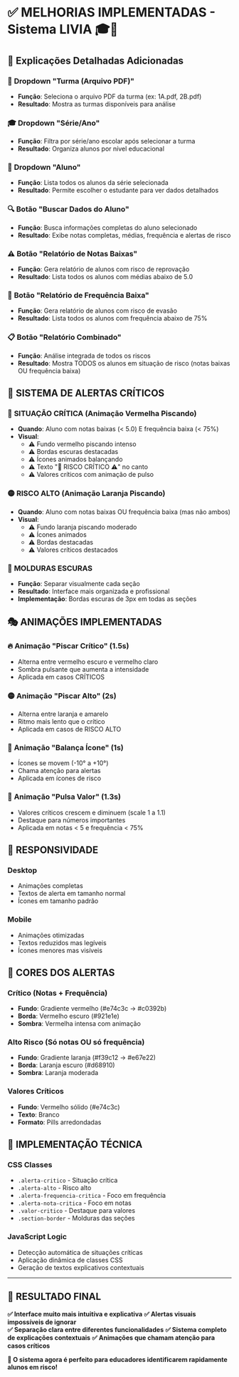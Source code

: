 # ✅ MELHORIAS IMPLEMENTADAS - Sistema LIVIA 🎓🌼

## 🎯 Explicações Detalhadas Adicionadas

### 📁 **Dropdown "Turma (Arquivo PDF)"**
- **Função**: Seleciona o arquivo PDF da turma (ex: 1A.pdf, 2B.pdf)
- **Resultado**: Mostra as turmas disponíveis para análise

### 🎓 **Dropdown "Série/Ano"**
- **Função**: Filtra por série/ano escolar após selecionar a turma
- **Resultado**: Organiza alunos por nível educacional

### 👤 **Dropdown "Aluno"**
- **Função**: Lista todos os alunos da série selecionada
- **Resultado**: Permite escolher o estudante para ver dados detalhados

### 🔍 **Botão "Buscar Dados do Aluno"**
- **Função**: Busca informações completas do aluno selecionado
- **Resultado**: Exibe notas completas, médias, frequência e alertas de risco

### ⚠️ **Botão "Relatório de Notas Baixas"**
- **Função**: Gera relatório de alunos com risco de reprovação
- **Resultado**: Lista todos os alunos com médias abaixo de 5.0

### 🔴 **Botão "Relatório de Frequência Baixa"**
- **Função**: Gera relatório de alunos com risco de evasão
- **Resultado**: Lista todos os alunos com frequência abaixo de 75%

### 📋 **Botão "Relatório Combinado"**
- **Função**: Análise integrada de todos os riscos
- **Resultado**: Mostra TODOS os alunos em situação de risco (notas baixas OU frequência baixa)

## 🚨 SISTEMA DE ALERTAS CRÍTICOS

### 🔴 **SITUAÇÃO CRÍTICA** (Animação Vermelha Piscando)
- **Quando**: Aluno com notas baixas (< 5.0) E frequência baixa (< 75%)
- **Visual**: 
  - ⚠️ Fundo vermelho piscando intenso
  - ⚠️ Bordas escuras destacadas  
  - ⚠️ Ícones animados balançando
  - ⚠️ Texto "🚨 RISCO CRÍTICO ⚠️" no canto
  - ⚠️ Valores críticos com animação de pulso

### 🟡 **RISCO ALTO** (Animação Laranja Piscando)
- **Quando**: Aluno com notas baixas OU frequência baixa (mas não ambos)
- **Visual**:
  - ⚠️ Fundo laranja piscando moderado
  - ⚠️ Ícones animados
  - ⚠️ Bordas destacadas
  - ⚠️ Valores críticos destacados

### 🎨 **MOLDURAS ESCURAS**
- **Função**: Separar visualmente cada seção
- **Resultado**: Interface mais organizada e profissional
- **Implementação**: Bordas escuras de 3px em todas as seções

## 🎭 ANIMAÇÕES IMPLEMENTADAS

### 🔥 **Animação "Piscar Crítico"** (1.5s)
- Alterna entre vermelho escuro e vermelho claro
- Sombra pulsante que aumenta a intensidade
- Aplicada em casos CRÍTICOS

### 🟡 **Animação "Piscar Alto"** (2s)
- Alterna entre laranja e amarelo
- Ritmo mais lento que o crítico
- Aplicada em casos de RISCO ALTO

### 🎯 **Animação "Balança Ícone"** (1s)
- Ícones se movem (-10° a +10°)
- Chama atenção para alertas
- Aplicada em ícones de risco

### 💓 **Animação "Pulsa Valor"** (1.3s)
- Valores críticos crescem e diminuem (scale 1 a 1.1)
- Destaque para números importantes
- Aplicada em notas < 5 e frequência < 75%

## 📱 RESPONSIVIDADE

### Desktop
- Animações completas
- Textos de alerta em tamanho normal
- Ícones em tamanho padrão

### Mobile
- Animações otimizadas
- Textos reduzidos mas legíveis
- Ícones menores mas visíveis

## 🎨 CORES DOS ALERTAS

### Crítico (Notas + Frequência)
- **Fundo**: Gradiente vermelho (#e74c3c → #c0392b)
- **Borda**: Vermelho escuro (#921e1e)
- **Sombra**: Vermelha intensa com animação

### Alto Risco (Só notas OU só frequência)
- **Fundo**: Gradiente laranja (#f39c12 → #e67e22)
- **Borda**: Laranja escuro (#d68910)
- **Sombra**: Laranja moderada

### Valores Críticos
- **Fundo**: Vermelho sólido (#e74c3c)
- **Texto**: Branco
- **Formato**: Pills arredondadas

## 🔧 IMPLEMENTAÇÃO TÉCNICA

### CSS Classes
- `.alerta-critico` - Situação crítica
- `.alerta-alto` - Risco alto
- `.alerta-frequencia-critica` - Foco em frequência
- `.alerta-nota-critica` - Foco em notas
- `.valor-critico` - Destaque para valores
- `.section-border` - Molduras das seções

### JavaScript Logic
- Detecção automática de situações críticas
- Aplicação dinâmica de classes CSS
- Geração de textos explicativos contextuais

---

## 🎉 RESULTADO FINAL

**✅ Interface muito mais intuitiva e explicativa**
**✅ Alertas visuais impossíveis de ignorar**  
**✅ Separação clara entre diferentes funcionalidades**
**✅ Sistema completo de explicações contextuais**
**✅ Animações que chamam atenção para casos críticos**

**🚀 O sistema agora é perfeito para educadores identificarem rapidamente alunos em risco!**
